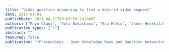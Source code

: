 ```yaml
---
title: "Video question answering to find a desired video eegment"
date: 2017-01-01
publishDate: 2021-04-01T00:07:50.141940Z
authors: ["Mayu Otani", "Yuta Nakashima", "Esa Rahtu", "Janne Heikkilä"]
publication_types: ["1"]
abstract: ""
featured: false
publication: "*Proceedings - Open Knowledge Base and Question Answering Workshop at SIGIR*"
---
```


